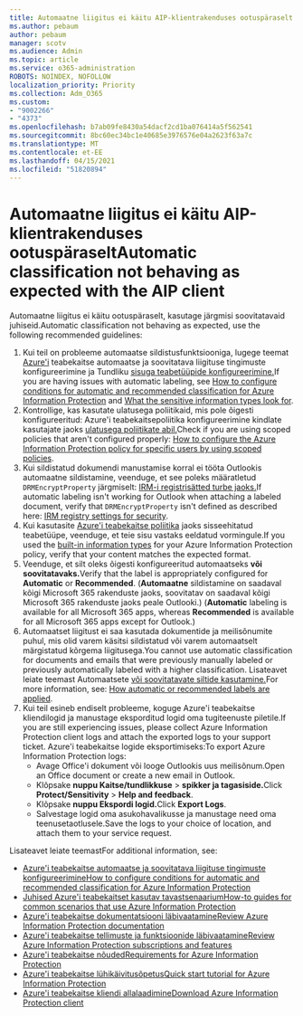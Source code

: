 ```yaml
---
title: Automaatne liigitus ei käitu AIP-klientrakenduses ootuspäraselt
ms.author: pebaum
author: pebaum
manager: scotv
ms.audience: Admin
ms.topic: article
ms.service: o365-administration
ROBOTS: NOINDEX, NOFOLLOW
localization_priority: Priority
ms.collection: Adm_O365
ms.custom:
- "9002266"
- "4373"
ms.openlocfilehash: b7ab09fe8430a54dacf2cd1ba076414a5f562541
ms.sourcegitcommit: 8bc60ec34bc1e40685e3976576e04a2623f63a7c
ms.translationtype: MT
ms.contentlocale: et-EE
ms.lasthandoff: 04/15/2021
ms.locfileid: "51820894"
---
```

# <a name="automatic-classification-not-behaving-as-expected-with-the-aip-client"></a><span data-ttu-id="1f8d2-102">Automaatne liigitus ei käitu AIP-klientrakenduses ootuspäraselt</span><span class="sxs-lookup"><span data-stu-id="1f8d2-102">Automatic classification not behaving as expected with the AIP client</span></span>

<span data-ttu-id="1f8d2-103">Automaatne liigitus ei käitu ootuspäraselt, kasutage järgmisi soovitatavaid juhiseid.</span><span class="sxs-lookup"><span data-stu-id="1f8d2-103">Automatic classification not behaving as expected, use the following recommended guidelines:</span></span>

1. <span data-ttu-id="1f8d2-104">Kui teil on probleeme automaatse sildistusfunktsiooniga, lugege teemat [Azure'i](https://docs.microsoft.com/azure/information-protection/configure-policy-classification) teabekaitse automaatse ja soovitatava liigituse tingimuste konfigureerimine ja Tundliku [sisuga teabetüüpide konfigureerimine.](https://docs.microsoft.com/microsoft-365/compliance/sensitive-information-type-entity-definitions)</span><span class="sxs-lookup"><span data-stu-id="1f8d2-104">If you are having issues with automatic labeling, see [How to configure conditions for automatic and recommended classification for Azure Information Protection](https://docs.microsoft.com/azure/information-protection/configure-policy-classification) and [What the sensitive information types look for](https://docs.microsoft.com/microsoft-365/compliance/sensitive-information-type-entity-definitions).</span></span>
2. <span data-ttu-id="1f8d2-105">Kontrollige, kas kasutate ulatusega poliitikaid, mis pole õigesti konfigureeritud: Azure'i teabekaitsepoliitika konfigureerimine kindlate kasutajate jaoks [ulatusega poliitikate abil.](https://docs.microsoft.com/azure/information-protection/configure-policy-scope)</span><span class="sxs-lookup"><span data-stu-id="1f8d2-105">Check if you are using scoped policies that aren't configured properly: [How to configure the Azure Information Protection policy for specific users by using scoped policies](https://docs.microsoft.com/azure/information-protection/configure-policy-scope).</span></span>
3. <span data-ttu-id="1f8d2-106">Kui sildistatud dokumendi manustamise korral ei tööta Outlookis automaatne sildistamine, veenduge, et see poleks määratletud `DRMEncryptProperty` järgmiselt: [IRM-i registrisätted turbe jaoks.](https://docs.microsoft.com/deployoffice/security/protect-sensitive-messages-and-documents-by-using-irm-in-office#office-2016-irm-registry-key-options)</span><span class="sxs-lookup"><span data-stu-id="1f8d2-106">If automatic labeling isn't working for Outlook when attaching a labeled document, verify that `DRMEncryptProperty` isn't defined as described here: [IRM registry settings for security](https://docs.microsoft.com/deployoffice/security/protect-sensitive-messages-and-documents-by-using-irm-in-office#office-2016-irm-registry-key-options).</span></span>
4. <span data-ttu-id="1f8d2-107">Kui kasutasite [Azure'i teabekaitse poliitika](https://support.office.com/article/What-the-sensitive-information-types-look-for-fd505979-76be-4d9f-b459-abef3fc9e86b) jaoks sisseehitatud teabetüüpe, veenduge, et teie sisu vastaks eeldatud vormingule.</span><span class="sxs-lookup"><span data-stu-id="1f8d2-107">If you used the [built-in information types](https://support.office.com/article/What-the-sensitive-information-types-look-for-fd505979-76be-4d9f-b459-abef3fc9e86b) for your Azure Information Protection policy, verify that your content matches the expected format.</span></span>
5. <span data-ttu-id="1f8d2-108">Veenduge, et silt oleks õigesti konfigureeritud automaatseks **või** **soovitatavaks.**</span><span class="sxs-lookup"><span data-stu-id="1f8d2-108">Verify that the label is appropriately configured for **Automatic** or **Recommended**.</span></span> <span data-ttu-id="1f8d2-109">(**Automaatne** sildistamine on saadaval kõigi Microsoft 365 rakenduste jaoks, soovitatav on saadaval kõigi Microsoft 365 rakenduste jaoks peale Outlooki.) </span><span class="sxs-lookup"><span data-stu-id="1f8d2-109">(**Automatic** labeling is available for all Microsoft 365 apps, whereas **Recommended** is available for all Microsoft 365 apps except for Outlook.)</span></span>
6. <span data-ttu-id="1f8d2-110">Automaatset liigitust ei saa kasutada dokumentide ja meilisõnumite puhul, mis olid varem käsitsi sildistatud või varem automaatselt märgistatud kõrgema liigitusega.</span><span class="sxs-lookup"><span data-stu-id="1f8d2-110">You cannot use automatic classification for documents and emails that were previously manually labeled or previously automatically labeled with a higher classification.</span></span>  <span data-ttu-id="1f8d2-111">Lisateavet leiate teemast Automaatsete [või soovitatavate siltide kasutamine.](https://docs.microsoft.com/azure/information-protection/configure-policy-classification#how-automatic-or-recommended-labels-are-applied)</span><span class="sxs-lookup"><span data-stu-id="1f8d2-111">For more information, see: [How automatic or recommended labels are applied](https://docs.microsoft.com/azure/information-protection/configure-policy-classification#how-automatic-or-recommended-labels-are-applied).</span></span>
7. <span data-ttu-id="1f8d2-112">Kui teil esineb endiselt probleeme, koguge Azure'i teabekaitse kliendilogid ja manustage eksporditud logid oma tugiteenuste piletile.</span><span class="sxs-lookup"><span data-stu-id="1f8d2-112">If you are still experiencing issues, please collect Azure Information Protection client logs and attach the exported logs to your support ticket.</span></span> <span data-ttu-id="1f8d2-113">Azure'i teabekaitse logide eksportimiseks:</span><span class="sxs-lookup"><span data-stu-id="1f8d2-113">To export Azure Information Protection logs:</span></span>
    - <span data-ttu-id="1f8d2-114">Avage Office'i dokument või looge Outlookis uus meilisõnum.</span><span class="sxs-lookup"><span data-stu-id="1f8d2-114">Open an Office document or create a new email in Outlook.</span></span>
    - <span data-ttu-id="1f8d2-115">Klõpsake **nuppu Kaitse/tundlikkuse**  >  **spikker ja tagasiside.**</span><span class="sxs-lookup"><span data-stu-id="1f8d2-115">Click **Protect/Sensitivity** > **Help and feedback**.</span></span>
    - <span data-ttu-id="1f8d2-116">Klõpsake **nuppu Ekspordi logid.**</span><span class="sxs-lookup"><span data-stu-id="1f8d2-116">Click **Export Logs**.</span></span>
    - <span data-ttu-id="1f8d2-117">Salvestage logid oma asukohavalikusse ja manustage need oma teenusetaotlusele.</span><span class="sxs-lookup"><span data-stu-id="1f8d2-117">Save the logs to your choice of location, and attach them to your service request.</span></span>

<span data-ttu-id="1f8d2-118">Lisateavet leiate teemast</span><span class="sxs-lookup"><span data-stu-id="1f8d2-118">For additional information, see:</span></span>

- [<span data-ttu-id="1f8d2-119">Azure'i teabekaitse automaatse ja soovitatava liigituse tingimuste konfigureerimine</span><span class="sxs-lookup"><span data-stu-id="1f8d2-119">How to configure conditions for automatic and recommended classification for Azure Information Protection</span></span>](https://docs.microsoft.com/azure/information-protection/configure-policy-classification)
- [<span data-ttu-id="1f8d2-120">Juhised Azure'i teabekaitset kasutav tavastsenaarium</span><span class="sxs-lookup"><span data-stu-id="1f8d2-120">How-to guides for common scenarios that use Azure Information Protection</span></span>](https://docs.microsoft.com/azure/information-protection/how-to-guides)
- [<span data-ttu-id="1f8d2-121">Azure'i teabekaitse dokumentatsiooni läbivaatamine</span><span class="sxs-lookup"><span data-stu-id="1f8d2-121">Review Azure Information Protection documentation</span></span>](https://docs.microsoft.com/azure/information-protection/what-is-information-protection)
- [<span data-ttu-id="1f8d2-122">Azure'i teabekaitse tellimuste ja funktsioonide läbivaatamine</span><span class="sxs-lookup"><span data-stu-id="1f8d2-122">Review Azure Information Protection subscriptions and features</span></span>](https://azure.microsoft.com/pricing/details/information-protection)
- [<span data-ttu-id="1f8d2-123">Azure'i teabekaitse nõuded</span><span class="sxs-lookup"><span data-stu-id="1f8d2-123">Requirements for Azure Information Protection</span></span>](https://docs.microsoft.com/azure/information-protection/get-started/requirements)
- [<span data-ttu-id="1f8d2-124">Azure'i teabekaitse lühikäivitusõpetus</span><span class="sxs-lookup"><span data-stu-id="1f8d2-124">Quick start tutorial for Azure Information Protection</span></span>](https://docs.microsoft.com/azure/information-protection/get-started/infoprotect-quick-start-tutorial)
- [<span data-ttu-id="1f8d2-125">Azure'i teabekaitse kliendi allalaadimine</span><span class="sxs-lookup"><span data-stu-id="1f8d2-125">Download Azure Information Protection client</span></span>](https://www.microsoft.com/download/details.aspx?id=53018)
